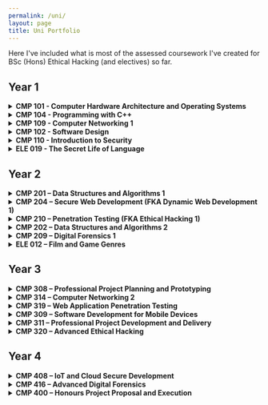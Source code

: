 ```yaml
---
permalink: /uni/
layout: page
title: Uni Portfolio
---
```


Here I've included what is most of the assessed coursework I've created for BSc (Hons) Ethical Hacking (and electives) so far. 

## Year 1

<details markdown = 1>
  <summary><b>CMP 101 - Computer Hardware Architecture and Operating Systems</b></summary>
  
**Description:** Introduction to the core ideas of computer architecture, building a mental model of the functionality of a typical computer system that can be used to reason about system (hardware/software) behaviour.

**Coursework:**
- Lab exercises:
  - Hardware Identification and System Profiling
  - Data Representation
  - Boolean Logic and Hexadecimal
  - Logic Circuit - Adders, Registers and Counters
  - Bits and PCs
  - Bit Twiddling in C++
- Integrative exercise. Create something using the provided Wemos kit. I chose to create a Morse code encoder/decoder.
- Exam

**Grade:** B+
  
</details>

<details markdown = 1>
  <summary><b>CMP 104 - Programming with C++</b></summary>

**Description:** Introduction of fundamental programming constructs within the C++ language with a problem-based approach to develop skills fundamental to all object-oriented programming languages.

**Coursework:**
- Portfolio:
  - Weekly quizzes
  - Coding exercises
- Project - cyber pet (a simple, interactive program that simulates taking care of a pet).

**Grade:** A+

</details>

<details markdown = 1>
  <summary><b>CMP 109 - Computer Networking 1</b></summary>

**Description:** Introduction to computer networks through an analysis of basic networking fundamentals.

**Coursework:**
- Lab exercises:
  - Wireshark HTTP
  - Wireshark FTP
  - IP Calculation
  - Cisco Packet Tracer Network
  - Python Network Programming
- Exam

**Grade:** A+
  
</details>

<details markdown = 1>
  <summary><b>CMP 102 - Software Design</b></summary>

**Description:** Establishes an understanding of some of the fundamental ideas of software engineering, enabling students to develop and communicate designs for small and large scale software systems.

**Coursework:**
- Portfolio:
  - Weekly quizzes
  - Coding exercies
  - Software design exercises
- Project - develop a program that simulates a 501 darts game.

**Grade:** B+

</details>

<details markdown = 1>
  <summary><b>CMP 110 - Introduction to Security</b></summary>

**Description:** Introduction to the issues and practicalities involved in securing computer systems and the framework within which computer security specialists would need to operate.

**Coursework:**
- Group presentation on cybersecurity laws in the UK and an another country of choice (our group chose Russia).
- A small research project related to an topic of computer security that interests me. I chose steganography. [(Link)](https://antinatura.github.io/assets/documents/CMP110_Unit2_Report.pdf)

**Grade:** A

</details>

<details markdown = 1>
  <summary><b>ELE 019 - The Secret Life of Language</b></summary>
  
**Description:** Foundations of sociolinguistics and the connections between language, identity, and power. Examines a range of linguistic issues, including the idea of standardisation, how language is structured, and the ethics of modern communication.

**Coursework:**
- Presentation on the discourse communities in my life.
- Analysis of a piece of writing provided to me. [(Link)](https://antinatura.github.io/assets/documents/Assignment_2.pdf)

**Grade:** B+

</details>

## Year 2

<details markdown = 1>
  <summary><b>CMP 201 – Data Structures and Algorithms 1</b></summary>

**Description:** Looks at the standard data structures and algorithms that form the core of algorithmic thought in computer science, and the idea of reasoning about the behaviour and performance of a computer program.

**Coursework:**
- Weekly quizzes
- Implementation and presentation of two algorithms that solve the same problem. For the problem I chose string searching and implemented Boyer-Moore-Horspool and Rabin Karp algorithms. [(Link)](https://github.com/antinatura/CMP201)

**Grade:** A

</details>

<details markdown = 1>
  <summary><b>CMP 204 – Secure Web Development (FKA Dynamic Web Development 1)</b></summary>
 
**Description:** Introduction to dynamic web applications, through client-side and server-side internet development.

**Coursework:**
- Quiz
- Develop a web application based around a musical band or solo artist making use of client-side and server-side dynamic content. For my artist I chose Beach House. [(Link)](https://github.com/antinatura/CMP204)

**Grade:** A+

</details>

<details markdown = 1>
  <summary><b>CMP 210 – Penetration Testing (FKA Ethical Hacking 1)</b></summary>
 
**Description:** Develops an understanding of tools used in the industry to perform security analysis of a device or a network. Introduces the methodologies of penetration testing.

**Coursework:** Perform a security test on a typical company network and report the findings. I was given a virtual network of a fictitious company and had to follow penetration testing methodology to evaluate its security. [(Link)](https://antinatura.github.io/assets/documents/CMP210_pentest_report.pdf)

**Grade:** A+

</details>

<details markdown = 1>
  <summary><b>CMP 202 – Data Structures and Algorithms 2</b></summary>

**Description:** Foundations of parallel programming on shared memory and GPU architectures and the design techniques underpinning parallel applications, using a range of case studies drawn from typical real-world applications.

**Coursework:**
- Weekly quizzes
- Code and present a program that demonstrates the use of CPU or GPU multithreading in C++. Using a template provided to me, I developed a multihreaded calculation of the mandelbrot set that outputs a progress bar on runtime. [(Link)](https://github.com/antinatura/CMP202)

**Grade:** A

</details>

<details markdown = 1>
  <summary><b>CMP 209 – Digital Forensics 1</b></summary>

**Description:** Examines the basic technology and techniques used to investigate cybercrime. A systematic approach to planning and implementing a comprehensive computer forensic investigation is introduced with a particular focus on evidence collection and the reconstruction of events therefrom.

**Coursework:** Case study group project where members of the group must undertake a forensic investigation of a computer seized under the suspicion of it containing illicit materials (in this scenario they were pictures of birds). [(Link)](https://antinatura.github.io/assets/documents/JASAN_Digital_Forensics_JohnDoeCase.pdf)

**Grade:** A+

</details>

<details markdown = 1>
  <summary><b>ELE 012 – Film and Game Genres</b></summary>

**Description:** Studies the cultural codes and formal content underlying the composition of popular cultural genres, as these are realised traditionally through films, and more contemporaneously through video games.

**Coursework:**
- Short report/essay about Steve Neale's argument that *genres are defined by the qualities of similarity and difference*. [(Link)](https://antinatura.github.io/assets/documents/CW1.pdf)
- Essay on how dystopia is developed in Katsuhiro Otomo's *Akira* (1988). [(Link)](https://antinatura.github.io/assets/documents/CW2.pdf)

**Grade:** A+

</details>

## Year 3

<details markdown = 1>
  <summary><b>CMP 308 – Professional Project Planning and Prototyping</b></summary>

**Description:** Teaches project management concepts to create a project proposal in a professional manner. Tasks student teams with project briefs drawn from industry or research based problems. Expects full team engagement in roles by communicating effectively with project stakeholders, contributing to the planning of the project, developing artefacts or prototypes, writing associated documentation, and creating and presenting the client pitch.

**Coursework:**
- Create and present a client pitch for the project that the team was assigned. 
- Create a project proposal with a business case and project management plan that addresses in detail how the team will execute the assigned project in the follow-up module next term in CMP311 - Professional Project Development and Delivery.

**Grade:** A+

</details>

<details markdown = 1>
  <summary><b>CMP 314 – Computer Networking 2</b></summary>

**Description:** Analyses the ideas and concepts of how computers, mobile devices and gadgets communicate via a wide range of communications technologies with each other and other devices. This will include interactions via technologies such as Ethernet, VLANS, STP, Wireless, Routing, Subnetting, IPv6, SNMP, DHCP, DNS, Firewalls and Network Management

**Coursework:**
Company network security evaluation. I was given a Kali Linux machine connected to a network which I then had to map out and evaluate both from security and design aspects using the tools available on the provided machine. [(Link)](https://antinatura.github.io/assets/documents/CMP314_CW.pdf)

**Grade:** A

</details>

<details markdown = 1>
  <summary><b>CMP 319 – Web Application Penetration Testing</b></summary>

**Description:** Examines advanced techniques used by Ethical Hackers to investigate the security of web applications. 

**Coursework:** Conduct a penetration test on a web application by following an applicable methodology and document the procedure and findings. I was given a fictitious web application on which to perform a penetration test to simulate the risks from an attacker who has a valid account on the applicatioon. [(Link)](https://antinatura.github.io/assets/documents/CMP319_CW_AstleySkateshop.pdf)

**Grade:** A

</details>

<details markdown = 1>
  <summary><b>CMP 309 – Software Development for Mobile Devices</b></summary>

**Description:** Develops a critical understanding of software development practices used to create applications for a range of mobile devices.

**Coursework:** Develop an Android application. I created an implementation of a biodynamic calendar in Java. [(Link)](https://github.com/antinatura/CMP309-Biodynamic-Calendar)

**Grade:** A

</details>

<details markdown = 1>
  <summary><b>CMP 311 – Professional Project Development and Delivery</b></summary>

**Description:** Focuses on delivering the project which was planned and conceptualised in CMP308 - Professional Project Planning and Prototyping during Term 1.

**Coursework:**
- Create a presentation of the project findings demonstrating the quality of the finished product or investigation.
- Create a report of the project findings discussing what was done to deliver the planned project.

**Grade:** A

</details>

<details markdown = 1>
  <summary><b>CMP 320 – Advanced Ethical Hacking</b></summary>

**Description:** Covers different areas of Ethical Hacking and is geared towards personal research and experimentation. The three major topics included are scripting, malware analysis, and binary auditing.

**Coursework:**
- Malware analysis. I was provided with a Windows virtual machine with a Flare VM installation and 9 malware samples. I had to choose one sample and perform a malware analysis investigation on it. [(Link)](https://antinatura.github.io/assets/documents/CMP320_U1_MalwareAnalysis.pdf)
- Scripting project. Develop a script related to some area of cybersecurity and produce a report documenting the process. I chose to create a tool that visualises website cookie values over time. (Links: [Code](https://github.com/antinatura/CMP320-Cookie-Script), [Report](https://antinatura.github.io/assets/documents/CMP320_U2_ScriptingMiniProject.pdf))

**Grade:** A+

</details>

## Year 4

<details markdown = 1>
  <summary><b>CMP 408 – IoT and Cloud Secure Development</b></summary>

**Description:** Explores system programming and development in kernel and user space, also focusing on the security implications of such systems. Develops comprehension of system and device internal operations which includes understanding operating system internals and how new applications for these systems can be implemented in scenarios such as IoT deployment and how cloud and web technologies can be utilised in conjunction with such devices.

**Coursework:**
- 3 Quizzes
- IoT mini project that demonstrates the learning outcomes of the module by utlising appropriate software, hardware, kernel programming, and cloud infrastrucure. I created a tool that gets Nordpool hourly electricity tariff data for the current and next day daily. The tariff values are colour-coded based on how expensive they are (i.e., red is expensive, green is affordable, etc.). An LED light is changed every hour to a colour that corresponds with the colour-coded tariff value for that time. The coloured 2 day data is also sent to displayed on a AWS hosted website. (Links: [Report](https://antinatura.github.io/assets/documents/CMP408_Report.pdf), [Poster](https://antinatura.github.io/assets/documents/CMP408_Poster.pdf))

**Grade A+

</details>

<details markdown = 1>
  <summary><b>CMP 416 – Advanced Digital Forensics</b></summary>

**Description:** Looks at the forensic investigation of a network and the challenges analysts face when investigating network traffic. Provides an understanding of the underlying network principles important to comprehending network evidence. Develops a comprehensive and systematic investigation approach to discover and examine evidence from networking infrastructure.

**Coursework:** Undertake a network forensics investigation of 3 network traffic capture files that relate to a drug trafficking case. [(Link)](https://antinatura.github.io/assets/documents/CMP416_U1.pdf)

**Grade:** A

</details>

<details markdown = 1>
  <summary><b>CMP 400 – Honours Project Proposal and Execution</b></summary>

**Description:** This module provides the student with the opportunity to undertake the practical and development work for a major, in-depth individual project in an aspect of their programme. Normally the idea for project will be devised by the student and development work will be undertaken during this module. During term 1 proof of concept development will be undertaken to support the specification of a well-researched project proposal document. During term 2 the main development work for the project will be undertaken and completed.

**Coursework:**
- Project Proposal
- Feasibility Demo

**Grade:**

</details>

